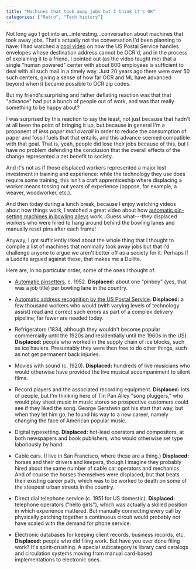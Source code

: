 ```yaml
---
title: "Machines that took away jobs but I think it's OK"
categories: ["Retro", "Tech history"]
---
```


Not long ago I got into an...interesting...conversation about machines
that took away jobs.  That's actually not the conversation I'd been
planning to have: I had watched a [cool
video](https://www.youtube.com/watch?v=XxCha4Kez9c) on how the 
US Postal Service handles envelopes whose destination address cannot be OCR'd,
and in the process of explaining it to a friend, I pointed out (as the
video taught me) that 
a single "human powered" center with about 800 employees is sufficient
to deal with all such mail in a timely way.  Just 20 years ago there
were over 50 such
centers, giving a sense of how far OCR and ML have advanced beyond
when it became possible to OCR zip codes.

But my friend's surprising and rather deflating reaction was that that
"advance" had put a bunch of people out of work, and was that really
something to be happy about?

I was surprised by this reaction to say the least, not just because
that hadn't at all been the point of bringing it up, but because in
general I'm a proponent of _less paper mail overall_ in order to
reduce the consumption of paper and fossil fuels that that entails,
and this advance seemed compatible with that goal.  That is, yeah,
people did lose their jobs because of this, but I have no problem
defending the conclusion that the overall effects of the change
represented a net benefit to society.

And it's not as if those displaced workers represented
a major lost investment in training and experience: while the technology
they use does require some training, this isn't 
a craft apprenticeship where displacing a worker means tossing
out years of experience (oppose, for example, a weaver, woodworker, etc.).

And then today during a lunch break, because I enjoy watching videos
about how things work, I watched a great video about how [automatic
pin-setting machines in bowling alleys](https://www.youtube.com/watch?v=Iod6uwUGM2E) work...Guess
what---they displaced workers who were hired to hang around
behind the bowling lanes and manually reset pins after each frame!

Anyway, I got sufficiently irked about the whole thing that I thought to
compile a list of machines that nominally took away jobs but that
I'd challenge anyone to argue we aren't better off as a society for
it.  Perhaps if a Luddite argued against these, that makes me a
Dullite.

Here are, in no particular order, some of the ones I thought of.

* [Automatic
pinsetters](https://www.youtube.com/watch?v=Iod6uwUGM2E). c. 1952.  **Displaced:**
about one "pinboy" (yes, that was a job title) per bowling lane in the country.

* [Automatic address recognition by the US Postal
Service](https://www.youtube.com/watch?v=XxCha4Kez9c).  **Displaced:**
a few thousand workers who would (with varying levels of technology
assist) read and correct such errors as part of a complex delivery
pipeline; far fewer are needed today.

* Refrigerators (1834, although they wouldn't become popular
commercially until the 1920s and residentially until the 1960s in the
US).  **Displaced:** people who worked in the supply chain of ice
blocks, such as ice haulers.  Presumably they were then free to do
other things, such as not get permanent back injuries.

* Movies with sound (c. 1920).  **Displaced:** hundreds of live musicians who
would otherwise have provided the live musical accompaniment to silent
films.

* Record players and the associated recording
equipment. **Displaced:** lots of people, but I'm thinking here of Tin Pan
Alley "song pluggers," who would play sheet music in music stores so prospective
customers could see if they liked the song.  George Gershwin got his
start that way, but when they let him go, he found his way
to a new career, namely changing the face of American popular music.

* Digital typesetting.  **Displaced:** hot-lead operators and
compositors, at both newspapers and book publishers, who would
otherwise set type laboriously by hand.

* Cable cars.  (I live in San Francisco, where these are a thing.)
**Displaced:** horses and their drivers and keepers, though I imagine
they probably hired about the same number of cable car operators and
mechanics.  And of course the horses themselves were displaced, but
that beats their existing career path, which was to
be worked to death on some of the steepest urban streets in the
country.

* Direct dial telephone service (c. 1951 for US domestic).
**Displaced:** telephone operators ("hello girls"), which was actually
a skilled position in which experience mattered.  But manually connecting every
call by physically patching together a continuous circuit would
probably not have scaled with the demand for phone service.

* Electronic databases for keeping client records, business records,
etc.  **Displaced:** people who did filing work.  But have you ever
done filing work?  It's spirit-crushing.  A special subcategory is
library card catalogs and circulation systems moving from manual
card-based implementations to electronic ones.
